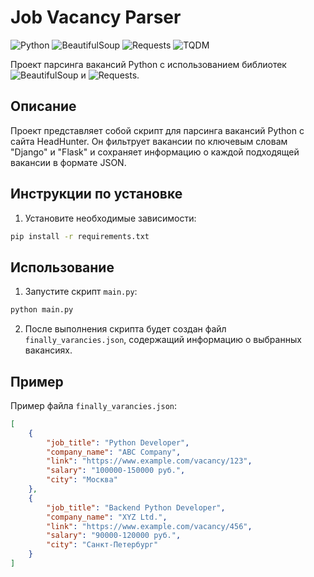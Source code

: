 # Job Vacancy Parser

![Python](https://img.shields.io/badge/Python-3.10%2B-blue)
![BeautifulSoup](https://img.shields.io/badge/BeautifulSoup-4.12.3-yellow)
![Requests](https://img.shields.io/badge/Requests-2.31.0-green)
![TQDM](https://img.shields.io/badge/TQDM-4.66.2-orange)


Проект парсинга вакансий Python с использованием библиотек ![BeautifulSoup](https://beautiful-soup-4.readthedocs.io/en/latest/) и ![Requests](https://docs.python-requests.org/en/master/).

## Описание

Проект представляет собой скрипт для парсинга вакансий Python с сайта HeadHunter. Он фильтрует вакансии по ключевым словам "Django" и "Flask" и сохраняет информацию о каждой подходящей вакансии в формате JSON.

## Инструкции по установке

1. Установите необходимые зависимости:

```bash
pip install -r requirements.txt
```

## Использование

1. Запустите скрипт `main.py`:

```bash
python main.py
```

2. После выполнения скрипта будет создан файл `finally_varancies.json`, содержащий информацию о выбранных вакансиях.


## Пример

Пример файла `finally_varancies.json`:

```json
[
    {
        "job_title": "Python Developer",
        "company_name": "ABC Company",
        "link": "https://www.example.com/vacancy/123",
        "salary": "100000-150000 руб.",
        "city": "Москва"
    },
    {
        "job_title": "Backend Python Developer",
        "company_name": "XYZ Ltd.",
        "link": "https://www.example.com/vacancy/456",
        "salary": "90000-120000 руб.",
        "city": "Санкт-Петербург"
    }
]
```




